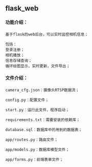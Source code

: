 ## flask_web

#### 功能介绍：
    
    基于flask的web后台，可以实时监控相机信息；

    包括：
    登录注册；
    相机播放；
    信息存储查询；
    循环绘图显示，实时更新，文件导出；

#### 文件介绍：
    
    camera_cfg.json：摄像头RTSP数据流；
    
    config.py：配置文件；
    
    start.py：运行此文件，程序启动；
    
    requirements.txt：需要安装的依赖库；
    
    database.sql：数据库中的用到的数据表；
    
    app/routes.py：路由文件；
    
    app/models.py：数据库模型文件；
    
    app/forms.py：前端表单文件；
